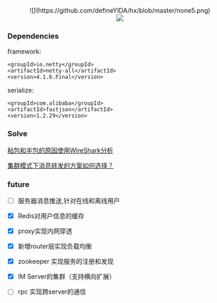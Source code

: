 <center>![](https://github.com/defineYIDA/hx/blob/master/none5.png)</center>

<div align="center">
    <a href=""> <img src="https://github.com/defineYIDA/hx/blob/master/none5.png"></a>
</div>

### Dependencies

framework:
```
<groupId>io.netty</groupId>
<artifactId>netty-all</artifactId>
<version>4.1.6.Final</version>
```
serialize:
```
<groupId>com.alibaba</groupId>
<artifactId>fastjson</artifactId>
<version>1.2.29</version>
```
### Solve

[粘包和半包的原因使用WireShark分析](https://github.com/defineYIDA/NoneIM/issues/6)

[集群模式下消息转发的方案如何选择？](https://github.com/defineYIDA/NoneIM/issues/13)

### future

- [ ] 服务器消息推送,针对在线和离线用户

- [x] Redis对用户信息的缓存

- [x] proxy实现内网穿透

- [x] 新增router层实现负载均衡

- [x] zookeeper 实现服务的注册和发现

- [x] IM Server的集群（支持横向扩展）

- [ ] rpc 实现跨server的通信
